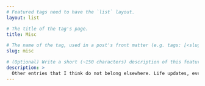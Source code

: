 ```yaml
---
# Featured tags need to have the `list` layout.
layout: list

# The title of the tag's page.
title: Misc

# The name of the tag, used in a post's front matter (e.g. tags: [<slug>]).
slug: misc

# (Optional) Write a short (~150 characters) description of this featured tag.
description: >
  Other entries that I think do not belong elsewhere. Life updates, event commentaries, jokes, you name it.
---
```

